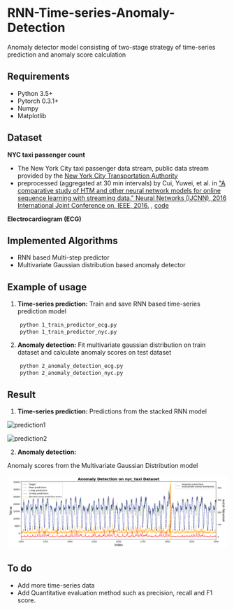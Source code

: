 # RNN-Time-series-Anomaly-Detection
Anomaly detector model consisting of two-stage strategy of time-series prediction and anomaly score calculation


## Requirements
* Python 3.5+
* Pytorch 0.3.1+
* Numpy
* Matplotlib

## Dataset
__NYC taxi passenger count__
 * The New York City taxi passenger data stream, public data stream provided by the [New
York City Transportation Authority](http://www.nyc.gov/html/tlc/html/about/trip_record_data.shtml )
 * preprocessed (aggregated at 30 min intervals) by Cui, Yuwei, et al. in ["A comparative study of HTM and other neural network models for online sequence learning with streaming data." Neural Networks (IJCNN), 2016 International Joint Conference on. IEEE, 2016.](http://ieeexplore.ieee.org/abstract/document/7727380/)
  , [code](https://github.com/numenta/htmresearch/tree/master/projects/sequence_prediction)

__Electrocardiogram (ECG)__


## Implemented Algorithms
* RNN based Multi-step predictor
* Multivariate Gaussian distribution based anomaly detector

## Example of usage
1. __Time-series prediction:__
Train and save RNN based time-series prediction model
```
    python 1_train_predictor_ecg.py
    python 1_train_predictor_nyc.py
```
2. __Anomaly detection:__
Fit multivariate gaussian distribution on train dataset and
calculate anomaly scores on test dataset
```
    python 2_anomaly_detection_ecg.py
    python 2_anomaly_detection_nyc.py
```
## Result
1. __Time-series prediction:__
Predictions from the stacked RNN model

![prediction1](./fig/prediction_nyc_taxi.gif)


![prediction2](./fig/prediction_ecg.gif)

2. __Anomaly detection:__

Anomaly scores from the Multivariate Gaussian Distribution model

![scores1](./fig/scores_nyc_taxi.png)

## To do
* Add more time-series data
* Add Quantitative evaluation method such as precision, recall and F1 score.


